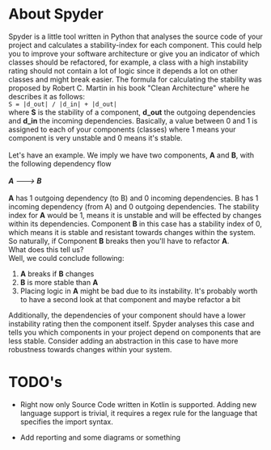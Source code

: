 <h1>About Spyder</h1>
Spyder is a little tool written in Python that analyses the source code of your project
and calculates a stability-index for each component. This could help you to improve your software architecture
or give you an indicator of which classes should be refactored, for example,
a class with a high instability rating should not contain a lot of logic since it depends
a lot on other classes and might break easier. The formula for calculating the stability was proposed by Robert C. Martin
in his book "Clean Architecture" where he describes it as follows:<br/>
<code>S = |d_out| / |d_in| + |d_out|</code> <br/>where <b>S</b> is the stability of a component, <b>d_out</b> the outgoing dependencies 
and <b>d_in</b> the incoming dependencies. Basically, a value between 0 and 1 is assigned to each of your components (classes)
where 1 means your component is very unstable and 0 means it's stable.<br/><br/>
Let's have an example. We imply we have two components, <b>A</b> and <b>B</b>, with the following dependency flow<br/><br/>
<i><b>A</b> ---> <b>B</b></i> <br/><br/>
<b>A</b> has 1 outgoing dependency (to B) and 0 incoming dependencies. B has 1 incoming dependency (from A) and 0 outgoing dependencies.
The stability index for <b>A</b> would be 1, means it is unstable and will be effected by changes within its dependencies.
Component <b>B</b> in this case has a stability index of 0, which means it is stable and resistant towards changes within the system.<br/>
So naturally, if Component <b>B</b> breaks then you'll have to refactor <b>A</b>.<br/>What does this tell us? <br/>
Well, we could conclude following:
<ol>
<li>
<b>A</b> breaks if <b>B</b> changes</li>
<li>
<b>B</b> is more stable than <b>A</b></li>
<li>Placing logic in <b>A</b> might be bad due to its instability. It's probably worth to have a second look at that component and maybe refactor a bit</li>
</ol>
Additionally, the dependencies of your component should have a lower instability rating then the component itself. Spyder analyses this case and tells you which components
in your project depend on components that are less stable. Consider adding an abstraction in this case to have more robustness
towards changes within your system.

<h1>TODO's</h1>
<ul>
<li>
Right now only Source Code written in Kotlin is supported. Adding new language support is trivial, it requires a regex rule for the language that specifies
the import syntax.</li></ul>
<ul>
<li>
Add reporting and some diagrams or something</li>
</ul>